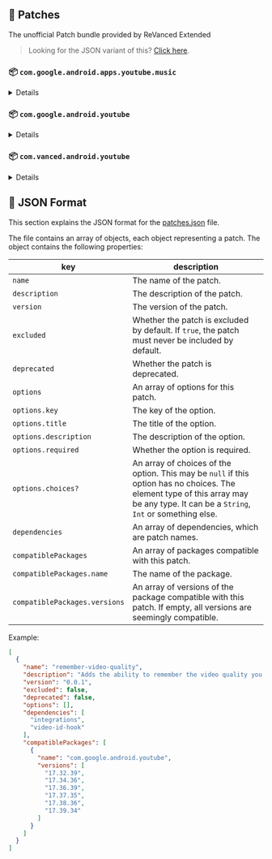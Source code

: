 ## 🧩 Patches

The unofficial Patch bundle provided by ReVanced Extended

> Looking for the JSON variant of this? [Click here](patches.json).

### 📦 `com.google.android.apps.youtube.music`
<details>

| 💊 Patch | 📜 Description | 🏹 Target Version |
|:--------:|:--------------:|:-----------------:|
| `minimized-playback-music` | Enables minimized playback on Kids music. | 5.26.52 |
| `tasteBuilder-remover` | Removes the "Tell us which artists you like" card from the home screen. | 5.26.52 |
| `hide-get-premium` | Removes all "Get Premium" evidences from the avatar menu. | 5.26.52 |
| `custom-branding-music` | Changes the YouTube Music launcher icon and name to your choice (defaults to ReVanced Red). | all |
| `compact-header` | Hides the music category bar at the top of the homepage. | 5.26.52 |
| `upgrade-button-remover` | Removes the upgrade tab from the pivot bar. | 5.26.52 |
| `background-play` | Enables playing music in the background. | 5.26.52 |
| `music-microg-support` | Allows YouTube Music ReVanced to run without root and under a different package name. | 5.26.52 |
| `music-video-ads` | Removes ads in the music player. | 5.26.52 |
| `codecs-unlock` | Adds more audio codec options. The new audio codecs usually result in better audio quality. | 5.26.52 |
| `exclusive-audio-playback` | Enables the option to play music without video. | 5.26.52 |
</details>

### 📦 `com.google.android.youtube`
<details>

| 💊 Patch | 📜 Description | 🏹 Target Version |
|:--------:|:--------------:|:-----------------:|
| `swipe-controls` | Adds volume and brightness swipe controls. | 17.39.34 |
| `overlay-buttons` | Add overlay buttons for YouTube - copy, copy with timestamp, repeat, download. | 17.39.34 |
| `seekbar-tapping` | Enables tap-to-seek on the seekbar of the video player. | 17.39.34 |
| `disable-create-button` | Hides the create button in the navigation bar. | 17.39.34 |
| `hide-cast-button` | Hides the cast button in the video player. | all |
| `return-youtube-dislike` | Shows the dislike count of videos using the Return YouTube Dislike API. | 17.39.34 |
| `hide-autoplay-button` | Hides the autoplay button in the video player. | 17.39.34 |
| `disable-startup-shorts-player` | Disables playing YouTube Shorts when launching YouTube. | 17.39.34 |
| `custom-branding-red` | Changes the YouTube launcher icon and name to your choice (defaults to ReVanced Red). | all |
| `custom-branding-blue` | Changes the YouTube launcher icon and name to your choice (defaults to ReVanced Blue). | all |
| `amoled` | Enables pure black theme. | all |
| `materialyou` | Enables MaterialYou theme for Android 12+. | all |
| `remove-playerbutton-background` | Disable Player Button Overlay Background. | all |
| `hide-pip-notification` | Disable pip notification when you first launch pip mode. | 17.39.34 |
| `extended` | Add ReVanced Extended Features. | 17.39.34 |
| `old-quality-layout` | Enables the original quality flyout menu. | 17.39.34 |
| `hide-shorts-button` | Hides the shorts button on the navigation bar. | 17.39.34 |
| `hide-watermark` | Hides creator's watermarks on videos. | 17.39.34 |
| `hide-email-address` | Hides the email address in the account switcher. | 17.39.34 |
| `sponsorblock` | Integrate SponsorBlock. | 17.39.34 |
| `enable-wide-searchbar` | Replaces the search icon with a wide search bar. This will hide the YouTube logo when active. | 17.39.34 |
| `tablet-mini-player` | Enables the tablet mini player layout. | 17.39.34 |
| `disable-auto-captions` | Disable forced captions from being automatically enabled. | 17.39.34 |
| `minimized-playback` | Enables minimized and background playback. | 17.39.34 |
| `client-spoof` | Spoofs the YouTube or Vanced client to prevent playback issues. | all |
| `client-spoof-v2` | Spoof the YouTube client version to prevent fullscreen rotation issue. | 17.39.34 |
| `translations` | Add Crowdin Translations. | all |
| `custom-video-buffer` | Lets you change the buffers of videos. | 17.39.34 |
| `always-autorepeat` | Always repeats the playing video again. | 17.39.34 |
| `microg-support` | Allows YouTube ReVanced to run without root and under a different package name with Vanced MicroG. | 17.39.34 |
| `settings` | Adds settings for ReVanced to YouTube. | all |
| `custom-playback-speed` | Adds more video playback speed options. | 17.39.34 |
| `hdr-auto-brightness` | Makes the brightness of HDR videos follow the system default. | 17.39.34 |
| `hide-button-container` | Removes button container. | 17.39.34 |
| `optimize-resource` | Optimize resources to make your app lightweight, Add missing translations to YouTube. | all |
| `remember-video-quality` | Adds the ability to remember the video quality you chose in the video quality flyout. | 17.39.34 |
| `default-video-speed` | Adds the ability to set default video speed. | 17.39.34 |
| `video-ads` | Removes ads in the video player. | 17.39.34 |
| `general-ads` | Removes general ads. | 17.39.34 |
| `hide-infocard-suggestions` | Hides infocards in videos. | 17.39.34 |
</details>

### 📦 `com.vanced.android.youtube`
<details>

| 💊 Patch | 📜 Description | 🏹 Target Version |
|:--------:|:--------------:|:-----------------:|
| `client-spoof` | Spoofs the YouTube or Vanced client to prevent playback issues. | all |
</details>



## 📝 JSON Format

This section explains the JSON format for the [patches.json](patches.json) file.

The file contains an array of objects, each object representing a patch. The object contains the following properties:

| key                           | description                                                                                                                                                                           |
|-------------------------------|---------------------------------------------------------------------------------------------------------------------------------------------------------------------------------------|
| `name`                        | The name of the patch.                                                                                                                                                                |
| `description`                 | The description of the patch.                                                                                                                                                         |
| `version`                     | The version of the patch.                                                                                                                                                             |
| `excluded`                    | Whether the patch is excluded by default. If `true`, the patch must never be included by default.                                                                                     |
| `deprecated`                  | Whether the patch is deprecated.                                                                                                                                                      |
| `options`                     | An array of options for this patch.                                                                                                                                                   |
| `options.key`                 | The key of the option.                                                                                                                                                                |
| `options.title`               | The title of the option.                                                                                                                                                              |
| `options.description`         | The description of the option.                                                                                                                                                        |
| `options.required`            | Whether the option is required.                                                                                                                                                       |
| `options.choices?`            | An array of choices of the option. This may be `null` if this option has no choices. The element type of this array may be any type. It can be a `String`, `Int` or something else.   |
| `dependencies`                | An array of dependencies, which are patch names.                                                                                                                                      |
| `compatiblePackages`          | An array of packages compatible with this patch.                                                                                                                                      |
| `compatiblePackages.name`     | The name of the package.                                                                                                                                                              |
| `compatiblePackages.versions` | An array of versions of the package compatible with this patch. If empty, all versions are seemingly compatible.                                                                      |

Example:

```json
[
  {
    "name": "remember-video-quality",
    "description": "Adds the ability to remember the video quality you chose in the video quality flyout.",
    "version": "0.0.1",
    "excluded": false,
    "deprecated": false,
    "options": [],
    "dependencies": [
      "integrations",
      "video-id-hook"
    ],
    "compatiblePackages": [
      {
        "name": "com.google.android.youtube",
        "versions": [
          "17.32.39",
          "17.34.36",
          "17.36.39",
          "17.37.35",
          "17.38.36",
          "17.39.34"
        ]
      }
    ]
  }
]
```